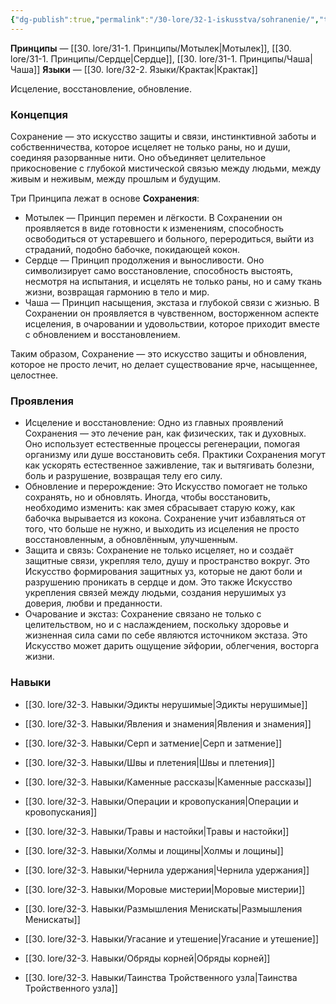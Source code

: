 ```yaml
---
{"dg-publish":true,"permalink":"/30-lore/32-1-iskusstva/sohranenie/","tags":["незримое/искусство"]}
---
```


**Принципы** — [[30. lore/31-1. Принципы/Мотылек\|Мотылек]], [[30. lore/31-1. Принципы/Сердце\|Сердце]], [[30. lore/31-1. Принципы/Чаша\|Чаша]]
**Языки** — [[30. lore/32-2. Языки/Крактак\|Крактак]]

Исцеление, восстановление, обновление. 
### Концепция
Сохранение — это искусство защиты и связи, инстинктивной заботы и собственничества, которое исцеляет не только раны, но и души, соединяя разорванные нити. Оно объединяет целительное прикосновение с глубокой мистической связью между людьми, между живым и неживым, между прошлым и будущим. 

Три Принципа лежат в основе **Сохранения**:
- Мотылек — Принцип перемен и лёгкости. В Сохранении он проявляется в виде готовности к изменениям, способность освободиться от устаревшего и больного, переродиться, выйти из страданий, подобно бабочке, покидающей кокон.
- Сердце — Принцип продолжения и выносливости. Оно символизирует само восстановление, способность выстоять, несмотря на испытания, и исцелять не только раны, но и саму ткань жизни, возвращая гармонию в тело и мир.
- Чаша — Принцип насыщения, экстаза и глубокой связи с жизнью. В Сохранении он проявляется в чувственном, восторженном аспекте исцеления, в очаровании и удовольствии, которое приходит вместе с обновлением и восстановлением. 

Таким образом, Сохранение — это искусство защиты и обновления, которое не просто лечит, но делает существование ярче, насыщеннее, целостнее.
### Проявления
- Исцеление и восстановление: Одно из главных проявлений Сохранения — это лечение ран, как физических, так и духовных. Оно использует естественные процессы регенерации, помогая организму или душе восстановить себя. Практики Сохранения могут как ускорять естественное заживление, так и вытягивать болезни, боль и разрушение, возвращая телу его силу.
- Обновление и перерождение: Это Искусство помогает не только сохранять, но и обновлять. Иногда, чтобы восстановить, необходимо изменить: как змея сбрасывает старую кожу, как бабочка вырывается из кокона. Сохранение учит избавляться от того, что больше не нужно, и выходить из исцеления не просто восстановленным, а обновлённым, улучшенным.
- Защита и связь: Сохранение не только исцеляет, но и создаёт защитные связи, укрепляя тело, душу и пространство вокруг. Это Искусство формирования защитных уз, которые не дают боли и разрушению проникать в сердце и дом. Это также Искусство укрепления связей между людьми, создания нерушимых уз доверия, любви и преданности.
- Очарование и экстаз: Сохранение связано не только с целительством, но и с наслаждением, поскольку здоровье и жизненная сила сами по себе являются источником экстаза. Это Искусство может дарить ощущение эйфории, облегчения, восторга жизни.
### Навыки
- [[30. lore/32-3. Навыки/Эдикты нерушимые\|Эдикты нерушимые]]
- [[30. lore/32-3. Навыки/Явления и знамения\|Явления и знамения]]
- [[30. lore/32-3. Навыки/Серп и затмение\|Серп и затмение]]
- [[30. lore/32-3. Навыки/Швы и плетения\|Швы и плетения]]
- [[30. lore/32-3. Навыки/Каменные рассказы\|Каменные рассказы]]
- [[30. lore/32-3. Навыки/Операции и кровопускания\|Операции и кровопускания]]

- [[30. lore/32-3. Навыки/Травы и настойки\|Травы и настойки]]
- [[30. lore/32-3. Навыки/Холмы и лощины\|Холмы и лощины]]
- [[30. lore/32-3. Навыки/Чернила удержания\|Чернила удержания]]
- [[30. lore/32-3. Навыки/Моровые мистерии\|Моровые мистерии]]
- [[30. lore/32-3. Навыки/Размышления Менискаты\|Размышления Менискаты]]
- [[30. lore/32-3. Навыки/Угасание и утешение\|Угасание и утешение]]
- [[30. lore/32-3. Навыки/Обряды корней\|Обряды корней]]
- [[30. lore/32-3. Навыки/Таинства Тройственного узла\|Таинства Тройственного узла]]